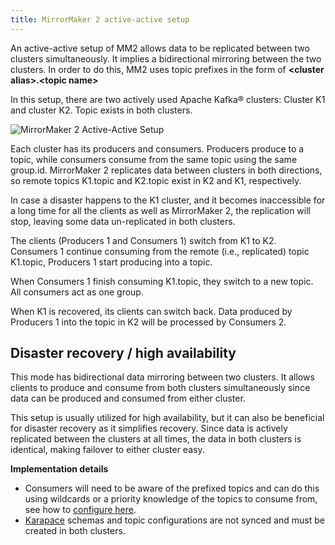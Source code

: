 ```yaml
---
title: MirrorMaker 2 active-active setup
---
```


An active-active setup of MM2 allows data to be replicated between two
clusters simultaneously. It implies a bidirectional mirroring between
the two clusters. In order to do this, MM2 uses topic prefixes in the
form of **\<cluster alias\>.\<topic name\>**

In this setup, there are two actively used Apache Kafka® clusters:
Cluster K1 and cluster K2. Topic exists in both clusters.

![MirrorMaker 2 Active-Active Setup](/images/products/kafka/kafka-mirrormaker/Mirrormaker-Active-Active.png)

Each cluster has its producers and consumers. Producers produce to a
topic, while consumers consume from the same topic using the same
group.id. MirrorMaker 2 replicates data between clusters in both
directions, so remote topics K1.topic and K2.topic exist in K2 and K1,
respectively.

In case a disaster happens to the K1 cluster, and it becomes
inaccessible for a long time for all the clients as well as MirrorMaker
2, the replication will stop, leaving some data un-replicated in both
clusters.

The clients (Producers 1 and Consumers 1) switch from K1 to K2.
Consumers 1 continue consuming from the remote (i.e., replicated) topic
K1.topic, Producers 1 start producing into a topic.

When Consumers 1 finish consuming K1.topic, they switch to a new topic.
All consumers act as one group.

When K1 is recovered, its clients can switch back. Data produced by
Producers 1 into the topic in K2 will be processed by Consumers 2.

## Disaster recovery / high availability

This mode has bidirectional data mirroring between two clusters. It
allows clients to produce and consume from both clusters simultaneously
since data can be produced and consumed from either cluster.

This setup is usually utilized for high availability, but it can also be
beneficial for disaster recovery as it simplifies recovery. Since data
is actively replicated between the clusters at all times, the data in
both clusters is identical, making failover to either cluster easy.

**Implementation details**

-   Consumers will need to be aware of the prefixed topics and can do
    this using wildcards or a priority knowledge of the topics to
    consume from, see how to
    [configure here](/docs/products/kafka/kafka-mirrormaker/concepts/replication-flow-topics-regex).
-   [Karapace](/docs/products/kafka/karapace) schemas and topic configurations are not synced and must
    be created in both clusters.

